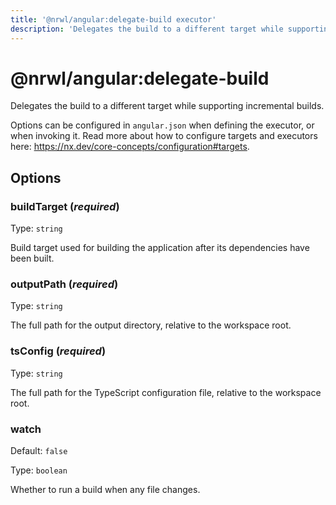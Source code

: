 ```yaml
---
title: '@nrwl/angular:delegate-build executor'
description: 'Delegates the build to a different target while supporting incremental builds.'
---
```


# @nrwl/angular:delegate-build

Delegates the build to a different target while supporting incremental builds.

Options can be configured in `angular.json` when defining the executor, or when invoking it. Read more about how to configure targets and executors here: https://nx.dev/core-concepts/configuration#targets.

## Options

### buildTarget (_**required**_)

Type: `string`

Build target used for building the application after its dependencies have been built.

### outputPath (_**required**_)

Type: `string`

The full path for the output directory, relative to the workspace root.

### tsConfig (_**required**_)

Type: `string`

The full path for the TypeScript configuration file, relative to the workspace root.

### watch

Default: `false`

Type: `boolean`

Whether to run a build when any file changes.
